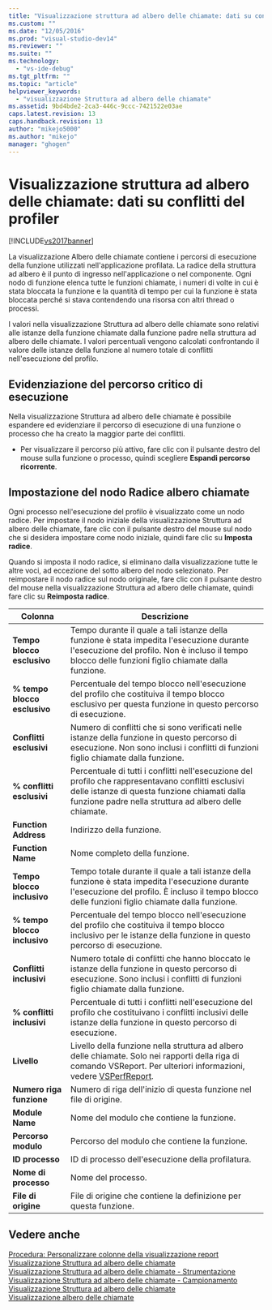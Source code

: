 ```yaml
---
title: "Visualizzazione struttura ad albero delle chiamate: dati su conflitti del profiler | Microsoft Docs"
ms.custom: ""
ms.date: "12/05/2016"
ms.prod: "visual-studio-dev14"
ms.reviewer: ""
ms.suite: ""
ms.technology: 
  - "vs-ide-debug"
ms.tgt_pltfrm: ""
ms.topic: "article"
helpviewer_keywords: 
  - "visualizzazione Struttura ad albero delle chiamate"
ms.assetid: 9bd4bde2-2ca3-446c-9ccc-7421522e03ae
caps.latest.revision: 13
caps.handback.revision: 13
author: "mikejo5000"
ms.author: "mikejo"
manager: "ghogen"
---
```

# Visualizzazione struttura ad albero delle chiamate: dati su conflitti del profiler
[!INCLUDE[vs2017banner](../code-quality/includes/vs2017banner.md)]

La visualizzazione Albero delle chiamate contiene i percorsi di esecuzione della funzione utilizzati nell'applicazione profilata.  La radice della struttura ad albero è il punto di ingresso nell'applicazione o nel componente.  Ogni nodo di funzione elenca tutte le funzioni chiamate, i numeri di volte in cui è stata bloccata la funzione e la quantità di tempo per cui la funzione è stata bloccata perché si stava contendendo una risorsa con altri thread o processi.  
  
 I valori nella visualizzazione Struttura ad albero delle chiamate sono relativi alle istanze della funzione chiamate dalla funzione padre nella struttura ad albero delle chiamate.  I valori percentuali vengono calcolati confrontando il valore delle istanze della funzione al numero totale di conflitti nell'esecuzione del profilo.  
  
## Evidenziazione del percorso critico di esecuzione  
 Nella visualizzazione Struttura ad albero delle chiamate è possibile espandere ed evidenziare il percorso di esecuzione di una funzione o processo che ha creato la maggior parte dei conflitti.  
  
-   Per visualizzare il percorso più attivo, fare clic con il pulsante destro del mouse sulla funzione o processo, quindi scegliere **Espandi percorso ricorrente**.  
  
## Impostazione del nodo Radice albero chiamate  
 Ogni processo nell'esecuzione del profilo è visualizzato come un nodo radice.  Per impostare il nodo iniziale della visualizzazione Struttura ad albero delle chiamate, fare clic con il pulsante destro del mouse sul nodo che si desidera impostare come nodo iniziale, quindi fare clic su **Imposta radice**.  
  
 Quando si imposta il nodo radice, si eliminano dalla visualizzazione tutte le altre voci, ad eccezione del sotto albero del nodo selezionato.  Per reimpostare il nodo radice sul nodo originale, fare clic con il pulsante destro del mouse nella visualizzazione Struttura ad albero delle chiamate, quindi fare clic su **Reimposta radice**.  
  
|Colonna|Descrizione|  
|-------------|-----------------|  
|**Tempo blocco esclusivo**|Tempo durante il quale a tali istanze della funzione è stata impedita l'esecuzione durante l'esecuzione del profilo.  Non è incluso il tempo blocco delle funzioni figlio chiamate dalla funzione.|  
|**% tempo blocco esclusivo**|Percentuale del tempo blocco nell'esecuzione del profilo che costituiva il tempo blocco esclusivo per questa funzione in questo percorso di esecuzione.|  
|**Conflitti esclusivi**|Numero di conflitti che si sono verificati nelle istanze della funzione in questo percorso di esecuzione.  Non sono inclusi i conflitti di funzioni figlio chiamate dalla funzione.|  
|**% conflitti esclusivi**|Percentuale di tutti i conflitti nell'esecuzione del profilo che rappresentavano conflitti esclusivi delle istanze di questa funzione chiamati dalla funzione padre nella struttura ad albero delle chiamate.|  
|**Function Address**|Indirizzo della funzione.|  
|**Function Name**|Nome completo della funzione.|  
|**Tempo blocco inclusivo**|Tempo totale durante il quale a tali istanze della funzione è stata impedita l'esecuzione durante l'esecuzione del profilo.  È incluso il tempo blocco delle funzioni figlio chiamate dalla funzione.|  
|**% tempo blocco inclusivo**|Percentuale del tempo blocco nell'esecuzione del profilo che costituiva il tempo blocco inclusivo per le istanze della funzione in questo percorso di esecuzione.|  
|**Conflitti inclusivi**|Numero totale di conflitti che hanno bloccato le istanze della funzione in questo percorso di esecuzione.  Sono inclusi i conflitti di funzioni figlio chiamate dalla funzione.|  
|**% conflitti inclusivi**|Percentuale di tutti i conflitti nell'esecuzione del profilo che costituivano i conflitti inclusivi delle istanze della funzione in questo percorso di esecuzione.|  
|**Livello**|Livello della funzione nella struttura ad albero delle chiamate.  Solo nei rapporti della riga di comando VSReport.  Per ulteriori informazioni, vedere [VSPerfReport](../profiling/vsperfreport.md).|  
|**Numero riga funzione**|Numero di riga dell'inizio di questa funzione nel file di origine.|  
|**Module Name**|Nome del modulo che contiene la funzione.|  
|**Percorso modulo**|Percorso del modulo che contiene la funzione.|  
|**ID processo**|ID di processo dell'esecuzione della profilatura.|  
|**Nome di processo**|Nome del processo.|  
|**File di origine**|File di origine che contiene la definizione per questa funzione.|  
  
## Vedere anche  
 [Procedura: Personalizzare colonne della visualizzazione report](../profiling/how-to-customize-report-view-columns.md)   
 [Visualizzazione Struttura ad albero delle chiamate](../profiling/call-tree-view.md)   
 [Visualizzazione Struttura ad albero delle chiamate \- Strumentazione](../profiling/call-tree-view-dotnet-memory-instrumentation-data.md)   
 [Visualizzazione Struttura ad albero delle chiamate \- Campionamento](../profiling/call-tree-view-dotnet-memory-sampling-data.md)   
 [Visualizzazione Struttura ad albero delle chiamate](../profiling/call-tree-view-instrumentation-data.md)   
 [Visualizzazione albero delle chiamate](../profiling/call-tree-view-sampling-data.md)